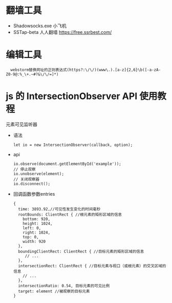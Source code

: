 # 翻墙工具
* Shadowsocks.exe 小飞机 
* SSTap-beta 人人翻墙 https://free.ssrbest.com/

# 编辑工具
      webstorm替换网址的正则表达式(https?:\/\/)(www\.).[a-z]{2,6}\b([-a-zA-Z0-9@:%_\+.~#?&\/\/=]*)
# js 的 IntersectionObserver API 使用教程
元素可见监听器
* 语法

      let io = new IntersectionObserver(callback, option);
      
* api

      io.observe(document.getElementById('example'));
      // 停止观察
      io.unobserve(element);
      // 关闭观察器
      io.disconnect();
* 回调函数参数entries 
   
      {
        time: 3893.92,//可见性发生变化的时间毫秒
        rootBounds: ClientRect { //根元素的矩形区域的信息
          bottom: 920,
          height: 1024,
          left: 0,
          right: 1024,
          top: 0,
          width: 920
        },
        boundingClientRect: ClientRect { //目标元素的矩形区域的信息
           // ...
        },
        intersectionRect: ClientRect { //目标元素与视口（或根元素）的交叉区域的信息
          // ...
        },
        intersectionRatio: 0.54, 目标元素的可见比例
        target: element //被观察的目标元素
      }


